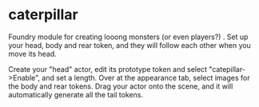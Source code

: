 # caterpillar
Foundry module for creating looong monsters (or even players?) . Set up your head, body and rear token, and they will follow each other when you move its head.

Create your "head" actor, edit its prototype token and select "catepillar->Enable", and set a length.
Over at the appearance tab, select images for the body and rear tokens. 
Drag your actor onto the scene, and it will automatically generate all the tail tokens.
